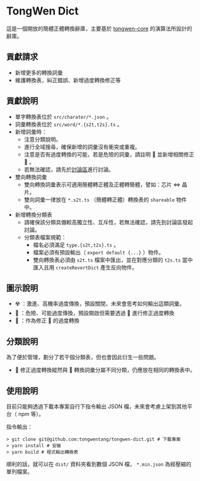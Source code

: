 # TongWen Dict

這是一個開放的簡體正體轉換辭庫，主要基於 [tongwen-core](https://github.com/tongwentang/tongwen-core) 的演算法所設計的辭庫。

## 貢獻請求

- 新增更多的轉換詞彙
- 維護轉換表，糾正錯誤、新增過度轉換修正等

## 貢獻說明

- 單字轉換表位於 `src/charater/*.json` 。
- 詞彙轉換表位於 `src/word/*.{s2t,t2s}.ts` 。
- 新增詞彙時：
  - 注意分類說明。
  - 進行全域搜尋，確保新增的詞彙沒有衝突或重複。
  - 注意是否有過度轉換的可能，若是危險的詞彙，請註明 🦠 並新增相關修正 💊 。
  - 若無法確認，請先於[討論區](https://github.com/tongwentang/tongwen-dict/discussions)進行討論。
- 雙向轉換詞彙
  - 雙向轉換詞彙表示可適用簡體轉正體及正體轉簡體，譬如：芯片 <=> 晶片。
  - 雙向詞彙一律放在 `*.s2t.ts` （簡體轉正體）轉換表的 `shareable` 物件中。
- 新增轉換分類表
  - 請確保該分類具備較高獨立性、互斥性，若無法確認，請先到討論區發起討論。
  - 分類表檔案規範：
    - 檔名必須滿足 `type.{s2t,t2s}.ts` 。
    - 檔案必須有預設輸出（ `export default {...}` ）物件。
    - 雙向轉換表必須由 `s2t.ts` 檔案中匯出，並在對應分類的 `t2s.ts` 當中匯入且用 `createRevertDict` 產生反向物件。

## 圖示說明

- ☢️ ：激進、高機率過度傳換，預設關閉，未來會思考如何輸出這類詞彙。
- 🦠 ：危險、可能過度傳換，預設開啟但需要透過 💊 進行修正過度轉換
- 💊 ：作為修正 🦠 的過度轉換

## 分類說明

為了便於管理，劃分了若干個分類表，但也會因此衍生一些問題。

- 💊 修正過度轉換縱然與 🦠 轉換詞彙分屬不同分類，仍應放在相同的轉換表中。

## 使用說明

目前只能夠透過下載本專案自行下指令輸出 JSON 檔，未來會考慮上架到其他平台（ npm 等）。

指令輸出：

```
> git clone git@github.com:tongwentang/tongwen-dict.git # 下載專案
> yarn install # 安裝
> yarn build # 程式輸出轉換表
```

順利的話，就可以在 `dist/` 資料夾看到數個 JSON 檔， `*.min.json` 為經壓縮的單列檔案。
